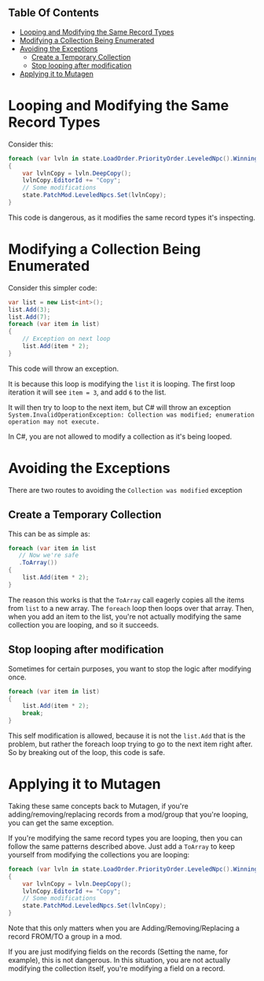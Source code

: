 <!-- START doctoc generated TOC please keep comment here to allow auto update -->
<!-- DON'T EDIT THIS SECTION, INSTEAD RE-RUN doctoc TO UPDATE -->
## Table Of Contents

- [Looping and Modifying the Same Record Types](#looping-and-modifying-the-same-record-types)
- [Modifying a Collection Being Enumerated](#modifying-a-collection-being-enumerated)
- [Avoiding the Exceptions](#avoiding-the-exceptions)
  - [Create a Temporary Collection](#create-a-temporary-collection)
  - [Stop looping after modification](#stop-looping-after-modification)
- [Applying it to Mutagen](#applying-it-to-mutagen)

<!-- END doctoc generated TOC please keep comment here to allow auto update -->

# Looping and Modifying the Same Record Types
Consider this:
```cs
foreach (var lvln in state.LoadOrder.PriorityOrder.LeveledNpc().WinningOverrides())
{
    var lvlnCopy = lvln.DeepCopy();
    lvlnCopy.EditorId += "Copy";
    // Some modifications
    state.PatchMod.LeveledNpcs.Set(lvlnCopy);
}
```
This code is dangerous, as it modifies the same record types it's inspecting.

# Modifying a Collection Being Enumerated
Consider this simpler code:
```cs
var list = new List<int>();
list.Add(3);
list.Add(7);
foreach (var item in list)
{
    // Exception on next loop
    list.Add(item * 2);
}
```
This code will throw an exception.  

It is because this loop is modifying the `list` it is looping.
The first loop iteration it will see `item = 3`, and add `6` to the list.

It will then try to loop to the next item, but C# will throw an exception 
`System.InvalidOperationException: Collection was modified; enumeration operation may not execute.`

In C#, you are not allowed to modify a collection as it's being looped.

# Avoiding the Exceptions
There are two routes to avoiding the `Collection was modified` exception
## Create a Temporary Collection
This can be as simple as:
```cs
foreach (var item in list
   // Now we're safe
   .ToArray())
{
    list.Add(item * 2);
}
```
The reason this works is that the `ToArray` call eagerly copies all the items from `list` to a new array.  The `foreach` loop then loops over that array.  Then, when you add an item to the list, you're not actually modifying the same collection you are looping, and so it succeeds.

## Stop looping after modification
Sometimes for certain purposes, you want to stop the logic after modifying once.
```cs
foreach (var item in list)
{
    list.Add(item * 2);
    break;
}
```
This self modification is allowed, because it is not the `list.Add` that is the problem, but rather the foreach loop trying to go to the next item right after.  So by breaking out of the loop, this code is safe.

# Applying it to Mutagen
Taking these same concepts back to Mutagen, if you're adding/removing/replacing records from a mod/group that you're looping, you can get the same exception.

If you're modifying the same record types you are looping, then you can follow the same patterns described above.  Just add a `ToArray` to keep yourself from modifying the collections you are looping:
```cs
foreach (var lvln in state.LoadOrder.PriorityOrder.LeveledNpc().WinningOverrides().ToArray())
{
    var lvlnCopy = lvln.DeepCopy();
    lvlnCopy.EditorId += "Copy";
    // Some modifications
    state.PatchMod.LeveledNpcs.Set(lvlnCopy);
}
```

Note that this only matters when you are Adding/Removing/Replacing a record FROM/TO a group in a mod.

If you are just modifying fields on the records (Setting the name, for example), this is not dangerous.  In this situation, you are not actually modifying the collection itself, you're modifying a field on a record.